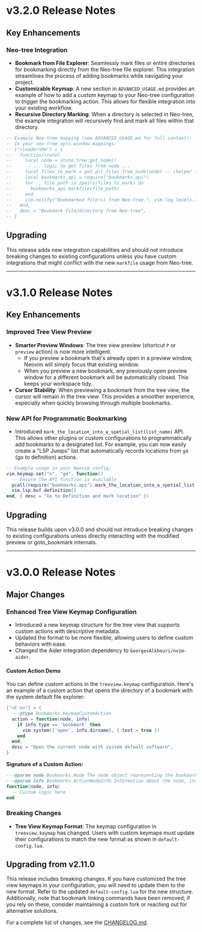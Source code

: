 # v3.2.0 Release Notes

## Key Enhancements

### Neo-tree Integration
- **Bookmark from File Explorer**: Seamlessly mark files or entire directories for bookmarking directly from the Neo-tree file explorer. This integration streamlines the process of adding bookmarks while navigating your project.
- **Customizable Keymap**: A new section in `ADVANCED_USAGE.md` provides an example of how to add a custom keymap to your Neo-tree configuration to trigger the bookmarking action. This allows for flexible integration into your existing workflow.
- **Recursive Directory Marking**: When a directory is selected in Neo-tree, the example integration will recursively find and mark all files within that directory.

```lua
-- Example Neo-tree mapping (see ADVANCED_USAGE.md for full context):
-- In your neo-tree opts.window.mappings:
-- ["<leader>bm"] = {
--   function(state)
--     local node = state.tree:get_node()
--     -- ... logic to get files from node ...
--     local files_to_mark = get_all_files_from_node(node) -- (helper function)
--     local bookmarks_api = require("bookmarks.api")
--     for _, file_path in ipairs(files_to_mark) do
--       bookmarks_api.markfile(file_path)
--     end
--     vim.notify("Bookmarked file(s) from Neo-tree.", vim.log.levels.INFO)
--   end,
--   desc = "Bookmark file/directory from Neo-tree",
-- }
```

## Upgrading
This release adds new integration capabilities and should not introduce breaking changes to existing configurations unless you have custom integrations that might conflict with the new `markfile` usage from Neo-tree.

---

# v3.1.0 Release Notes

## Key Enhancements

### Improved Tree View Preview
- **Smarter Preview Windows**: The tree view preview (shortcut `P` or `preview` action) is now more intelligent.
    - If you preview a bookmark that's already open in a preview window, Neovim will simply focus that existing window.
    - When you preview a new bookmark, any previously open preview window for a different bookmark will be automatically closed. This keeps your workspace tidy.
- **Cursor Stability**: When previewing a bookmark from the tree view, the cursor will remain in the tree view. This provides a smoother experience, especially when quickly browsing through multiple bookmarks.

### New API for Programmatic Bookmarking
- Introduced `mark_the_location_into_a_spetial_list(list_name)` API. This allows other plugins or custom configurations to programmatically add bookmarks to a designated list.
For example, you can now easily create a "LSP Jumps" list that automatically records locations from `gd` (go to definition) actions.

```lua
-- Example usage in your Neovim config:
vim.keymap.set("n", "gd", function()
  -- Ensure the API function is available
  pcall(require("bookmarks.api").mark_the_location_into_a_spetial_list, "LSP Jumps")
  vim.lsp.buf.definition()
end, { desc = "Go to Definition and mark location" })
```

## Upgrading
This release builds upon v3.0.0 and should not introduce breaking changes to existing configurations unless directly interacting with the modified preview or goto_bookmark internals.

---

# v3.0.0 Release Notes

## Major Changes

### Enhanced Tree View Keymap Configuration
- Introduced a new keymap structure for the tree view that supports custom actions with descriptive metadata.
- Updated the format to be more flexible, allowing users to define custom behaviors with ease.
- Changed the Aider integration dependency to `GeorgesAlkhouri/nvim-aider`.

#### Custom Action Demo
You can define custom actions in the `treeview.keymap` configuration. Here's an example of a custom action that opens the directory of a bookmark with the system default file explorer:

```lua
["<C-o>"] = {
  ---@type Bookmarks.KeymapCustomAction
  action = function(node, info)
    if info.type == 'bookmark' then
      vim.system({'open', info.dirname}, { text = true })
    end
  end,
  desc = "Open the current node with system default software",
}
```

**Signature of a Custom Action:**
```lua
---@param node Bookmarks.Node The node object representing the bookmark or list.
---@param info Bookmarks.ActionNodeInfo Information about the node, including type, path, and dirname.
function(node, info)
  -- Custom logic here
end
```

### Breaking Changes
- **Tree View Keymap Format**: The keymap configuration in `treeview.keymap` has changed. Users with custom keymaps must update their configurations to match the new format as shown in `default-config.lua`.

## Upgrading from v2.11.0
This release includes breaking changes. If you have customized the tree view keymaps in your configuration, you will need to update them to the new format. Refer to the updated `default-config.lua` for the new structure. Additionally, note that bookmark linking commands have been removed; if you rely on these, consider maintaining a custom fork or reaching out for alternative solutions.

For a complete list of changes, see the [CHANGELOG.md](CHANGELOG.md).
